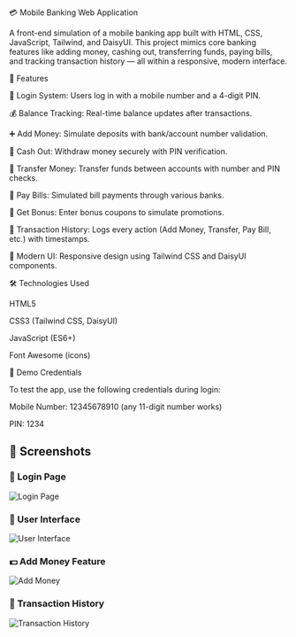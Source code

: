 💳 Mobile Banking Web Application

A front-end simulation of a mobile banking app built with HTML, CSS, JavaScript, Tailwind, and DaisyUI.
This project mimics core banking features like adding money, cashing out, transferring funds, paying bills, and tracking transaction history — all within a responsive, modern interface.

🚀 Features

🔐 Login System: Users log in with a mobile number and a 4-digit PIN.

💰 Balance Tracking: Real-time balance updates after transactions.

➕ Add Money: Simulate deposits with bank/account number validation.

💸 Cash Out: Withdraw money securely with PIN verification.

🔄 Transfer Money: Transfer funds between accounts with number and PIN checks.

📑 Pay Bills: Simulated bill payments through various banks.

🎁 Get Bonus: Enter bonus coupons to simulate promotions.

📜 Transaction History: Logs every action (Add Money, Transfer, Pay Bill, etc.) with timestamps.

🎨 Modern UI: Responsive design using Tailwind CSS and DaisyUI components.

🛠️ Technologies Used

HTML5

CSS3 (Tailwind CSS, DaisyUI)

JavaScript (ES6+)

Font Awesome (icons)

🔑 Demo Credentials

To test the app, use the following credentials during login:

Mobile Number: 12345678910 (any 11-digit number works)

PIN: 1234
## 📸 Screenshots  

### 🔐 Login Page  
![Login Page](./screenshots/loginpage.png)  

### 🏦 User Interface  
![User Interface](./screenshots/user%20interface.png)  

### 💵 Add Money Feature  
![Add Money](./screenshots/addmoney.png)  

### 📑 Transaction History  
![Transaction History](./screenshots/transaction%20history.png)  


